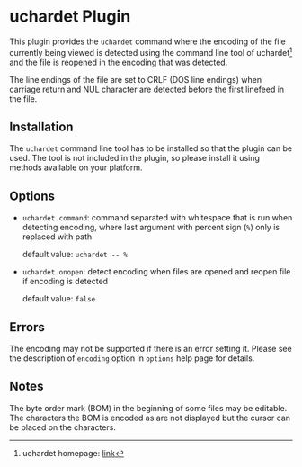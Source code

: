 # uchardet Plugin

This plugin provides the `uchardet` command where the encoding of the file
currently being viewed is detected using the command line tool of uchardet[^1]
and the file is reopened in the encoding that was detected.

The line endings of the file are set to CRLF (DOS line endings) when carriage
return and NUL character are detected before the first linefeed in the file.

## Installation

The `uchardet` command line tool has to be installed so that the plugin can be
used. The tool is not included in the plugin, so please install it using
methods available on your platform.

## Options

* `uchardet.command`: command separated with whitespace that is run when
   detecting encoding, where last argument with percent sign (`%`) only is
   replaced with path

    default value: `uchardet -- %`

* `uchardet.onopen`: detect encoding when files are opened and reopen file if
   encoding is detected

    default value: `false`

## Errors

The encoding may not be supported if there is an error setting it. Please see
the description of `encoding` option in `options` help page for details.

## Notes

The byte order mark (BOM) in the beginning of some files may be editable.
The characters the BOM is encoded as are not displayed but the cursor can be
placed on the characters.

[^1]: uchardet homepage: [link](https://www.freedesktop.org/wiki/Software/uchardet/)
